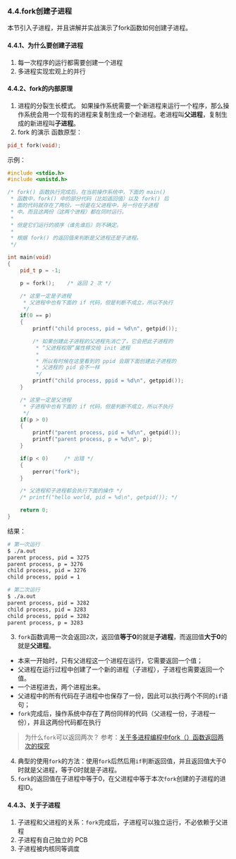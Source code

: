 ### 4.4.fork创建子进程
本节引入子进程，并且讲解并实战演示了fork函数如何创建子进程。

#### 4.4.1、为什么要创建子进程
1. 每一次程序的运行都需要创建一个进程
2. 多进程实现宏观上的并行

#### 4.4.2、fork的内部原理
1. 进程的分裂生长模式。
如果操作系统需要一个新进程来运行一个程序，那么操作系统会用一个现有的进程来复制生成一个新进程。老进程叫**父进程**，复制生成的新进程叫**子进程**。
2. fork 的演示
函数原型：
```c++
pid_t fork(void);
```
示例：
```c++
#include <stdio.h>
#include <unistd.h>

/* fork() 函数执行完成后，在当前操作系统中，下面的 main()
 * 函数中，fork() 中的部分代码（比如返回值）以及 fork() 后
 * 面的代码就存在了两份，一份是在父进程中，另一份在子进程
 * 中。而且这两份（这两个进程）都在同时运行。
 *
 * 但是它们运行的顺序（谁先谁后）则不确定。
 *
 * 根据 fork() 的返回值来判断是父进程还是子进程。
 */

int main(void)
{
    pid_t p = -1;

    p = fork();    /* 返回 2 次 */

    /* 这里一定是子进程
     * 父进程中也有下面的 if 代码，但是判断不成立，所以不执行
     */
    if(0 == p)
    {
        printf("child process, pid = %d\n", getpid());

        /* 如果创建此子进程的父进程先消亡了，它会把此子进程的
         * “父进程权限”属性移交给 init 进程
         *
         * 所以有时候在这里看到的 ppid 会跟下面创建此子进程的
         * 父进程的 pid 会不一样
         */
        printf("child process, ppid = %d\n", getppid());
    }

    /* 这里一定是父进程
     * 子进程中也有下面的 if 代码，但是判断不成立，所以不执行
     */
    if(p > 0)
    {
        printf("parent process, pid = %d\n", getpid());
        printf("parent process, p = %d\n", p);
    }

    if(p < 0)     /* 出错 */
    {
        perror("fork");
    }

    /* 父进程和子进程都会执行下面的操作 */
    /* printf("hello world, pid = %d\n", getpid()); */

    return 0;
}
```
结果：
```bash
# 第一次运行
$ ./a.out
parent process, pid = 3275
parent process, p = 3276
child process, pid = 3276
child process, ppid = 1

# 第二次运行
$ ./a.out
parent process, pid = 3282
child process, pid = 3283
child process, ppid = 3282
parent process, p = 3283
```

3. `fork`函数调用一次会返回`2`次，返回值**等于0**的就是**子进程**，而返回值**大于0**的就是**父进程**。
- 本来一开始时，只有父进程这一个进程在运行，它需要返回一个值；
- 父进程在运行过程中创建了一个新的进程（子进程），子进程也需要返回一个值。
- 一个进程进去，两个进程出来。
- 父进程中的所有代码在子进程中也保存了一份，因此可以执行两个不同的`if`语句；
- `fork`完成后，操作系统中存在了两份同样的代码（父进程一份，子进程一份），并且这两份代码都在执行
> 为什么`fork`可以返回两次？
> 参考：[关于多进程编程中fork（）函数返回两次的探究](http://blog.csdn.net/songjinshi/article/details/6846324)

4. 典型的使用`fork`的方法：使用`fork`后然后用`if`判断返回值，并且返回值大于0时就是父进程，等于0时就是子进程。
5. `fork`的返回值在子进程中等于0，在父进程中等于本次`fork`创建的子进程的进程ID。

#### 4.4.3、关于子进程
1. 子进程和父进程的关系：`fork`完成后，子进程可以独立运行，不必依赖于父进程
2. 子进程有自己独立的 PCB
3. 子进程被内核同等调度

